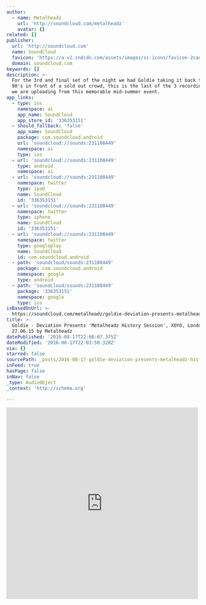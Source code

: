 ```yaml
---
author:
  - name: Metalheadz
    url: 'http://soundcloud.com/metalheadz'
    avatar: {}
related: []
publisher:
  url: 'http://soundcloud.com'
  name: SoundCloud
  favicon: 'https://a-v2.sndcdn.com/assets/images/sc-icons/favicon-2cadd14b.ico'
  domain: soundcloud.com
keywords: []
description: >-
  For the 3rd and final set of the night we had Goldie taking it back to the
  90's in front of a sold out crowd, this is the last of the 3 recordings that
  we are uploading from this memorable mid-summer event.
app_links:
  - type: ios
    namespace: ai
    app_name: SoundCloud
    app_store_id: '336353151'
  - should_fallback: 'false'
    app_name: SoundCloud
    package: com.soundcloud.android
    url: 'soundcloud://sounds:231108449'
    namespace: ai
    type: ios
  - url: 'soundcloud://sounds:231108449'
    type: android
    namespace: ai
  - url: 'soundcloud://sounds:231108449'
    namespace: twitter
    type: ipad
    name: SoundCloud
    id: '336353151'
  - url: 'soundcloud://sounds:231108449'
    namespace: twitter
    type: iphone
    name: SoundCloud
    id: '336353151'
  - url: 'soundcloud://sounds:231108449'
    namespace: twitter
    type: googleplay
    name: SoundCloud
    id: com.soundcloud.android
  - path: 'soundcloud/sounds:231108449'
    package: com.soundcloud.android
    namespace: google
    type: android
  - path: 'soundcloud/sounds:231108449'
    package: '336353151'
    namespace: google
    type: ios
isBasedOnUrl: >-
  https://soundcloud.com/metalheadz/goldie-deviation-presents-metalheadz-history-session-xoyo-london-270615
title: >-
  Goldie - Deviation Presents 'Metalheadz History Session', XOYO, London -
  27.06.15 by Metalheadz
datePublished: '2016-08-17T22:06:07.375Z'
dateModified: '2016-08-17T22:03:50.328Z'
via: {}
starred: false
sourcePath: _posts/2016-08-17-goldie-deviation-presents-metalheadz-history-session-xo.md
inFeed: true
hasPage: false
inNav: false
_type: AudioObject
_context: 'http://schema.org'

---
```

<iframe src="https://cdn.embedly.com/widgets/media.html?src=https%3A%2F%2Fw.soundcloud.com%2Fplayer%2F%3Fvisual%3Dtrue%26url%3Dhttp%253A%252F%252Fapi.soundcloud.com%252Ftracks%252F231108449%26show_artwork%3Dtrue&amp;url=https%3A%2F%2Fsoundcloud.com%2Fmetalheadz%2Fgoldie-deviation-presents-metalheadz-history-session-xoyo-london-270615&amp;image=http%3A%2F%2Fi1.sndcdn.com%2Fartworks-000134711045-llnif7-t500x500.jpg&amp;key=b7d04c9b404c499eba89ee7072e1c4f7&amp;type=text%2Fhtml&amp;schema=soundcloud" width="500" height="500" scrolling="no" frameborder="0" allowfullscreen="" style=""></iframe>